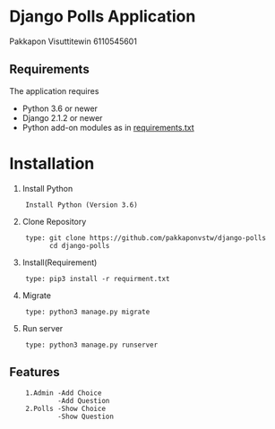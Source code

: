 # Django Polls Application
 Pakkapon Visuttitewin 6110545601

 ## Requirements

 The application requires
 * Python 3.6 or newer
 * Django 2.1.2 or newer
 * Python add-on modules as in [requirements.txt](requirements.txt)

# Installation
1. Install Python
```   
    Install Python (Version 3.6)
```

2. Clone Repository
```
    type: git clone https://github.com/pakkaponvstw/django-polls
          cd django-polls
``` 
3. Install(Requirement)
```
    type: pip3 install -r requirment.txt
```
4. Migrate
```
    type: python3 manage.py migrate
```
5. Run server
```
    type: python3 manage.py runserver
```
## Features
```    
    1.Admin -Add Choice
            -Add Question
    2.Polls -Show Choice
            -Show Question
```